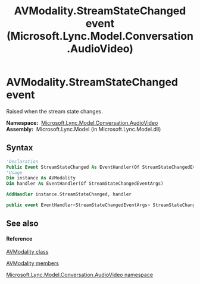 ﻿---
title: AVModality.StreamStateChanged event (Microsoft.Lync.Model.Conversation.AudioVideo)
TOCTitle: StreamStateChanged event
ms:assetid: E:Microsoft.Lync.Model.Conversation.AudioVideo.AVModality.StreamStateChanged_DI_3_UC_OCS14MrefLyncWPF
ms:mtpsurl: https://msdn.microsoft.com/en-us/library/microsoft.lync.model.conversation.audiovideo.avmodality.streamstatechanged_di_3_uc_ocs14mreflyncwpf(v=office.15)
ms:contentKeyID: 48598814
ms.date: 07/28/2014
mtps_version: v=office.15
f1_keywords:
- Microsoft.Lync.Model.Conversation.AudioVideo.AVModality.StreamStateChanged
dev_langs:
- CSharp
- JScript
- VB
- other
---

# AVModality.StreamStateChanged event

Raised when the stream state changes.

**Namespace:**  [Microsoft.Lync.Model.Conversation.AudioVideo](microsoft-lync-model-conversation-audiovideo-namespace_2.md)  
**Assembly:**  Microsoft.Lync.Model (in Microsoft.Lync.Model.dll)

## Syntax

``` vb
'Declaration
Public Event StreamStateChanged As EventHandler(Of StreamStateChangedEventArgs)
'Usage
Dim instance As AVModality
Dim handler As EventHandler(Of StreamStateChangedEventArgs)

AddHandler instance.StreamStateChanged, handler
```

``` csharp
public event EventHandler<StreamStateChangedEventArgs> StreamStateChanged
```

## See also

#### Reference

[AVModality class](avmodality-class-microsoft-lync-model-conversation-audiovideo_2.md)

[AVModality members](avmodality-members-microsoft-lync-model-conversation-audiovideo_2.md)

[Microsoft.Lync.Model.Conversation.AudioVideo namespace](microsoft-lync-model-conversation-audiovideo-namespace_2.md)

